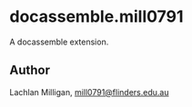 # docassemble.mill0791

A docassemble extension.

## Author

Lachlan Milligan, mill0791@flinders.edu.au

